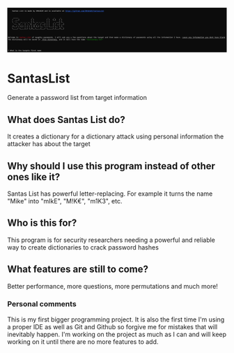 ![alt text](https://github.com/DR4UGUR/SantasList/blob/master/Splashscreen.png "Splashscreen")
# SantasList
Generate a password list from target information
## What does Santas List do?
It creates a dictionary for a dictionary attack using personal information the attacker has about the target
## Why should I use this program instead of other ones like it?
Santas List has powerful letter-replacing. For example it turns the name "Mike" into "mIkE", "M!K€", "m1K3", etc.
## Who is this for?
This program is for security researchers needing a powerful and reliable way to create dictionaries to crack password hashes
## What features are still to come?
Better performance, more questions, more permutations and much more!


### Personal comments
This is my first bigger programming project. It is also the first time I'm using a proper IDE as well as Git and Github so forgive me for mistakes that will inevitably happen. I'm working on the project as much as I can and will keep working on it until there are no more features to add.
